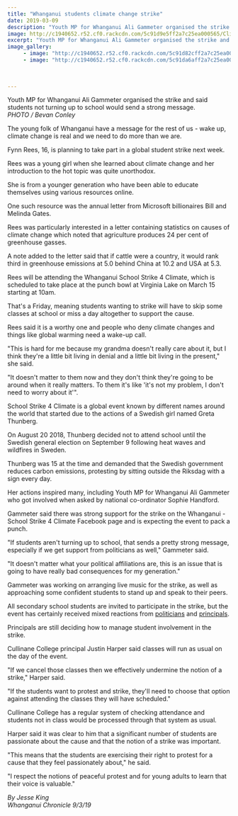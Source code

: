 ```yaml
---
title: "Whanganui students climate change strike"
date: 2019-03-09
description: "Youth MP for Whanganui Ali Gammeter organised the strike and said students not turning up to school would send a strong..."
image: http://c1940652.r52.cf0.rackcdn.com/5c91d9e5ff2a7c25ea000565/ClimateStrike.Ali-Gammeter.310-Chron-9.3.jpg
excerpt: "Youth MP for Whanganui Ali Gammeter organised the strike and said students not turning up to school would send a strong message."
image_gallery:
     - image: "http://c1940652.r52.cf0.rackcdn.com/5c91d82cff2a7c25ea000561/ClimateStrike.crowd-Chron-9.3.19.jpg"
     - image: "http://c1940652.r52.cf0.rackcdn.com/5c91da6aff2a7c25ea000567/ClimateStrike.Fynn-Rees.500.Chron-9.3.jpg"
    
    
    
---
```


<p><span>Youth MP for Whanganui Ali Gammeter organised the strike and said students not turning up to school would send a strong message. <br /><em>PHOTO / Bevan Conley</em></span></p>
<p class="element element-paragraph">The young folk of Whanganui have a message for the rest of us - wake up, climate change is real and we need to do more than we are.</p>
<p class="element element-paragraph">Fynn Rees, 16, is planning to take part in a global student strike next week.</p>
<p class="element element-paragraph">Rees was a young girl when she learned about climate change and her introduction to the hot topic was quite unorthodox.</p>
<p class="element element-paragraph">She is from a younger generation who have been able to educate themselves using various resources online.</p>
<p class="element element-paragraph">One such resource was the annual letter from Microsoft billionaires Bill and Melinda Gates.</p>
<p class="element element-paragraph">Rees was particularly interested in a letter containing statistics on causes of climate change which noted that agriculture produces 24 per cent of greenhouse gasses.</p>
<p class="element element-paragraph">A note added to the letter said that if cattle were a country, it would rank third in greenhouse emissions at 5.0 behind China at 10.2 and USA at 5.3.</p>
<p class="element element-paragraph">Rees will be attending the Whanganui School Strike 4 Climate, which is scheduled to take place at the punch bowl at Virginia Lake on March 15 starting at 10am.</p>
<p class="element element-paragraph">That's a Friday, meaning students wanting to strike will have to skip some classes at school or miss a day altogether to support the cause.</p>
<p class="element element-paragraph">Rees said it is a worthy one and people who deny climate changes and things like global warming need a wake-up call.</p>
<p class="element element-paragraph">"This is hard for me because my grandma doesn't really care about it, but I think they're a little bit living in denial and a little bit living in the present," she said.</p>
<p class="element element-paragraph">"It doesn't matter to them now and they don't think they're going to be around when it really matters. To them it's like 'it's not my problem, I don't need to worry about it'".</p>
<p class="element element-paragraph">School Strike 4 Climate is a global event known by different names around the world that started due to the actions of a Swedish girl named Greta Thunberg.</p>
<p class="element element-paragraph">On August 20 2018, Thunberg decided not to attend school until the Swedish general election on September 9 following heat waves and wildfires in Sweden.</p>
<p class="element element-paragraph">Thunberg was 15 at the time and demanded that the Swedish government reduces carbon emissions, protesting by sitting outside the Riksdag with a sign every day.</p>
<p class="element element-paragraph">Her actions inspired many, including Youth MP for Whanganui Ali Gammeter who got involved when asked by national co-ordinator Sophie Handford.</p>
<p class="element element-paragraph">Gammeter said there was strong support for the strike on the Whanganui - School Strike 4 Climate Facebook page and is expecting the event to pack a punch.</p>
<p class="element element-paragraph">"If students aren't turning up to school, that sends a pretty strong message, especially if we get support from politicians as well," Gammeter said.<span style="color: #666666; font-style: italic;">&nbsp;</span></p>
<p class="element element-paragraph">"It doesn't matter what your political affiliations are, this is an issue that is going to have really bad consequences for my generation."</p>
<p class="element element-paragraph">Gammeter was working on arranging live music for the strike, as well as approaching some confident students to stand up and speak to their peers.</p>
<p class="element element-paragraph">All secondary school students are invited to participate in the strike, but the event has certainly received mixed reactions from&nbsp;<a href="https://www.nzherald.co.nz/nz/news/article.cfm?c_id=1&amp;objectid=12209586" target="_blank">politicians</a>&nbsp;and&nbsp;<a href="https://www.nzherald.co.nz/nz/news/article.cfm?c_id=1&amp;objectid=12207500" target="_blank">principals</a>.</p>
<p class="element element-paragraph">Principals are still deciding how to manage student involvement in the strike.</p>
<p class="element element-paragraph">Cullinane College principal Justin Harper said classes will run as usual on the day of the event.</p>
<p class="element element-paragraph">"If we cancel those classes then we effectively undermine the notion of a strike," Harper said.</p>
<p class="element element-paragraph">"If the students want to protest and strike, they'll need to choose that option against attending the classes they will have scheduled."</p>
<p class="element element-paragraph">Cullinane College has a regular system of checking attendance and students not in class would be processed through that system as usual.</p>
<p class="element element-paragraph">Harper said it was clear to him that a significant number of students are passionate about the cause and that the notion of a strike was important.</p>
<p class="element element-paragraph">"This means that the students are exercising their right to protest for a cause that they feel passionately about," he said.</p>
<p class="element element-paragraph">"I respect the notions of peaceful protest and for young adults to learn that their voice is valuable."</p>
<p><em>By Jesse King</em><br /><em>Whanganui Chronicle 9/3/19</em></p>

